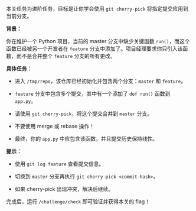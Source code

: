 本关任务为进阶任务，目标是让你学会使用 `git cherry-pick` 将指定提交应用到当前分支。

**背景：**

你在维护一个 Python 项目，当前的 master 分支中缺少关键函数 `run()`，而这个函数已经被另一个开发者在 `feature` 分支中添加了。项目经理要求你只引入该函数，而不是合并整个 `feature` 分支的所有更改。

**具体任务：**

- 进入 `/tmp/repo`，该仓库已经初始化并包含两个分支：`master` 和 `feature`。

- `feature` 分支中包含多个提交，其中有一个添加了 `def run()` 函数到 `app.py`。

- 请使用 `git cherry-pick`，将这个提交合并到 `master` 分支。

- 不要使用 merge 或 rebase 操作！

- 最终，你的 `app.py` 中应包含该函数，并且提交历史保持线性。

**提示：**

- 使用 `git log feature` 查看提交信息。

- 切换到 `master` 分支再执行 `git cherry-pick <commit-hash>`。

- 如果 cherry-pick 出现冲突，解决后继续。

完成后，运行 `/challenge/check` 即可验证并获得本关的 flag！

